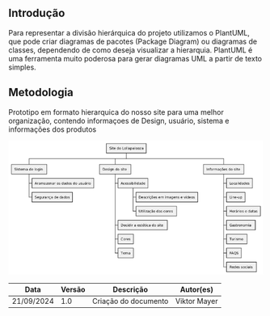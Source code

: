 ## Introdução
<p>Para representar a divisão hierárquica do projeto utilizamos o PlantUML, que pode criar diagramas de pacotes (Package Diagram) ou diagramas de classes, dependendo de como deseja visualizar a hierarquia. PlantUML é uma ferramenta muito poderosa para gerar diagramas UML a partir de texto simples.</p>

## Metodologia
<p> Prototipo em formato hierarquica do nosso site para uma melhor organização, contendo informaçoes de Design, usuário, sistema e informações dos produtos<p>

![AHT text](../assets/AHT/AHT.png)

| Data | Versão | Descrição | Autor(es) |
| -- | -- | -- | -- |
| 21/09/2024 | 1.0 | Criação do documento | Viktor Mayer |
